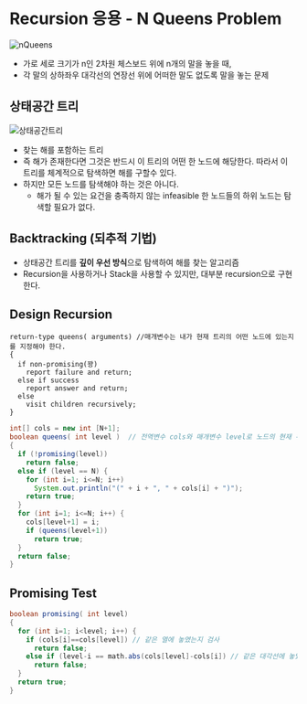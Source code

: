 # Recursion 응용 - N Queens Problem
![nQueens](https://github.com/namjunemy/TIL/raw/master/Algorithm/img/n_queens_01.png?raw=true)
- 가로 세로 크기가 n인 2차원 체스보드 위에 n개의 말을 놓을 때,
- 각 말의 상하좌우 대각선의 연장선 위에 어떠한 말도 없도록 말을 놓는 문제


## 상태공간 트리
![상태공간트리](https://github.com/namjunemy/TIL/raw/master/Algorithm/img/n_queens_02.png?raw=true)
- 찾는 해를 포함하는 트리
- 즉 해가 존재한다면 그것은 반드시 이 트리의 어떤 한 노드에 해당한다. 따라서 이 트리를 체계적으로 탐색하면 해를 구할수 있다.
- 하지만 모든 노드를 탐색해야 하는 것은 아니다.
  - 해가 될 수 있는 요건을 충족하지 않는 infeasible 한 노드들의 하위 노드는 탐색할 필요가 없다.

## Backtracking (되추적 기법)
- 상태공간 트리를 **깊이 우선 방식**으로 탐색하여 해를 찾는 알고리즘
- Recursion을 사용하거나 Stack을 사용할 수 있지만, 대부분 recursion으로 구현한다.

## Design Recursion
~~~
return-type queens( arguments) //매개변수는 내가 현재 트리의 어떤 노드에 있는지를 지정해야 한다.
{
  if non-promising(꽝)
    report failure and return;
  else if success
    report answer and return;
  else
    visit children recursively;
}
~~~
~~~java
int[] cols = new int [N+1];
boolean queens( int level )  // 전역변수 cols와 매개변수 level로 노드의 현재 위치를 제공한다.
{
  if (!promising(level))
    return false;
  else if (level == N) {
    for (int i=1; i<=N; i++)
      System.out.println("(" + i + ", " + cols[i] + ")");
    return true;
  }
  for (int i=1; i<=N; i++) {
    cols[level+1] = i;
    if (queens(level+1))
      return true;
  }
  return false;
}
~~~

## Promising Test

~~~java
boolean promising( int level)
{
  for (int i=1; i<level; i++) {
    if (cols[i]==cols[level]) // 같은 열에 놓였는지 검사
      return false;
    else if (level-i == math.abs(cols[level]-cols[i]) // 같은 대각선에 놓였는지 검사
      return false;
  }
  return true;
}
~~~ 
